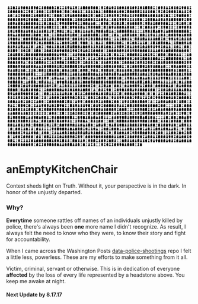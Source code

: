 <img src='https://github.com/BiTinerary/anEmptyKitchenChair/blob/master/Cemetary/Cemetery.png'>

# anEmptyKitchenChair
Context sheds light on Truth. Without it, your perspective is in the dark. In honor of the unjustly departed.

### Why?
**Everytime** someone rattles off names of an individuals unjustly killed by police, there's always been **one** more name I didn't recognize. As result, I always felt the need to know who they were, to know their story and fight for accountability.

When I came across the Washington Posts [data-police-shootings](https://github.com/washingtonpost/data-police-shootings) repo I felt a little less, powerless. These are my efforts to make something from it all.

Victim, criminal, servant or otherwise. This is in dedication of everyone **affected** by the loss of every life represented by a headstone above. You keep me awake at night.

#### Next Update by 8.17.17
